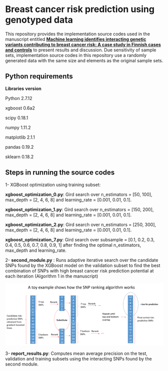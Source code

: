 # Breast cancer risk prediction using genotyped data

This repository provides the implementation source codes used in the manuscript entitled **[Machine learning identifies interacting genetic variants contributing to breast cancer risk: A case study in Finnish cases and controls](https://www.nature.com/articles/s41598-018-31573-5)** to present results and discussion. Due sensitivity of sample sets, implementation source codes in this repository use a randomly generated data with the same size and elements as the original sample sets. 

## Python requirements
**Libraries**  **version**

Python            2.7.12

xgboost           0.6a2

scipy             0.18.1

numpy             1.11.2

matplotlib        2.1.1

pandas            0.19.2

sklearn           0.18.2

## Steps in running the source codes
1- XGBoost optimization using training subset: 

**xgboost_optimization_0.py**:  Gird search over n_estimators = [50, 100], max_depth = [2, 4, 6, 8] and learning_rate = [0.001, 0.01, 0.1].

**xgboost_optimization_1.py**: Gird search over n_estimators = [150, 200], max_depth = [2, 4, 6, 8] and learning_rate = [0.001, 0.01, 0.1].

**xgboost_optimization_2.py**: Gird search over n_estimators = [250, 300], max_depth = [2, 4, 6, 8] and learning_rate = [0.001, 0.01, 0.1].

**xgboost_optimization_7.py**: Gird search over subsample = [0.1, 0.2, 0.3, 0.4, 0.5, 0.6, 0.7, 0.8, 0.9, 1] after finding the optimal n_estimators, max_depth and learning_rate.

2- **second_module.py** : Runs adaptive iterative search over the candidate SNPs found by the XGBoost model on the validation subset to find the best combination of SNPs with high breast cancer risk prediction potential at each iteration (Algorithm 1 in the manuscript)

![Figure 1 shows a visual representation of the algorithm.](Toy_algorithm1.png)

3- **report_results.py**: Computes mean average precision on the test, validation and training subsets using the interacting SNPs found by the second module.
